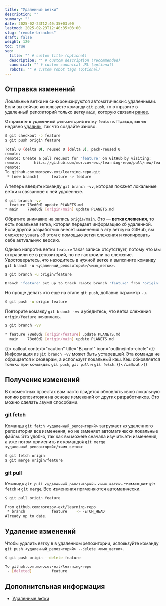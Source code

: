 ```yaml
---
title: "Удаленные ветки"
description: ""
summary: ""
date: 2025-02-23T12:40:35+03:00
lastmod: 2025-02-23T12:40:35+03:00
slug: "remote-branches"
draft: false
weight: 120
toc: true
seo:
  title: "" # custom title (optional)
  description: "" # custom description (recommended)
  canonical: "" # custom canonical URL (optional)
  robots: "" # custom robot tags (optional)
---
```


## Отправка изменений

Локальные ветки не синхронизируются автоматически с удаленными. Если вы сейчас
используете команду <nobr>`git push`</nobr>, то отправите в удаленный репозиторий только
ветку `main`, которую связали 
[ранее](/docs/git/integration/#связывание-локального-и-удаленного-репозиториев).

Отправьте в удаленный репозиторий ветку `feature`.
Правда, вы ее недавно
[удалили](http://localhost:1313/docs/git/branches/#удаление-веток), так что
создайте заново.

```bash {frame="none", title=""}
$ git checkout -b feature
$ git push origin feature

Total 0 (delta 0), reused 0 (delta 0), pack-reused 0
remote:
remote: Create a pull request for 'feature' on GitHub by visiting:
remote:      https://github.com/morozov-ext/learning-repo/pull/new/feature
remote:
To github.com:morozov-ext/learning-repo.git
 * [new branch]      feature -> feature
```

А теперь введите команду <nobr>`git branch -vv`</nobr>, которая покажет локальные ветки
и связанные с ней удаленные.

```bash {frame="none", title=""}
$ git branch -vv
  feature 78ed0d2 update PLANETS.md
* main    78ed0d2 [origin/main] update PLANETS.md
```

Обратите внимание на запись `origin/main`. Это — **ветка слежения**, то есть
локальная ветка, которая передает информацию об удаленной. Если
другой разработчик внесет изменения в эту ветку на GitHub, вы сможете
узнать об этом с помощью ветки слежения и скопировать себе актуальную версию.

Однако напротив ветки `feature` такая запись отсутствует, потому что мы
отправили ее в репозиторий, но не настроили на слежение. Удостоверьтесь,
что находитесь в нужной ветке и выполните команду
<nobr>`git branch -u <удаленный_репозиторий>/<имя_ветки>`.</nobr>

```bash {frame="none", title=""}
$ git branch -u origin/feature

Branch 'feature' set up to track remote branch 'feature' from 'origin'.
```

Но проще делать это еще на этапе `git push`, добавив параметр `-u`.

```bash {frame="none", title=""}
$ git push -u origin feature
```

Повторите команду `git branch -vv` и убедитесь, что ветка слежения
`origin/feature` появилась.

```bash {frame="none", title=""}
$ git branch -vv

* feature 78ed0d2 [origin/feature] update PLANETS.md
  main    78ed0d2 [origin/main] update PLANETS.md
```

{{< callout context="caution" title="Важно!" icon="outline/info-circle">}}
Информация из `git branch -vv` может быть устаревшей. Эта команда не
обращается к серверам, а использует локальный кэш. Кэш обновляется
только при командах `git push`, `git pull` и `git fetch`.
{{< /callout >}}

## Получение изменений

В совместных проектах вам часто придется обновлять свою локальную копию
репозитория на основе изменений от других разработчиков. Это можно
сделать двумя способами.

### git fetch

Команда <nobr>`git fetch <удаленный_репозиторий>`</nobr> загружает из удаленного репозитория все изменения, но
не заменяет автоматически локальные файлы. Это удобно, так как вы можете
сначала изучить эти изменения, а уже потом применить их командой
<nobr>`git merge <удаленный_репозиторий>/<имя_ветки>`.</nobr>

```bash {frame="none", title=""}
$ git fetch origin
$ git merge origin/feature
```

### git pull

Команда <nobr>`git pull <удаленный_репозиторий> <имя_ветки>`</nobr> совмещает <nobr>`git fetch`</nobr> и <nobr>`git merge`.</nobr> Все
изменения применяются автоматически.

```bash {frame="none", title=""}
$ git pull origin feature

From github.com:morozov-ext/learning-repo
 * branch            feature    -> FETCH_HEAD
Already up to date.
```

## Удаление изменений

Чтобы удалить ветку в в удаленном репозитории, используйте команду
<nobr>`git push <удаленный_репозиторий> --delete <имя_ветки>`.</nobr>

```bash {frame="none", title=""}
$ git push origin --delete feature

To github.com:morozov-ext/learning-repo
 - [deleted]         feature
```

## Дополнительная информация

-  [Удаленные ветки](https://git-scm.com/book/ru/v2/Ветвление-в-Git-Удалённые-ветки)